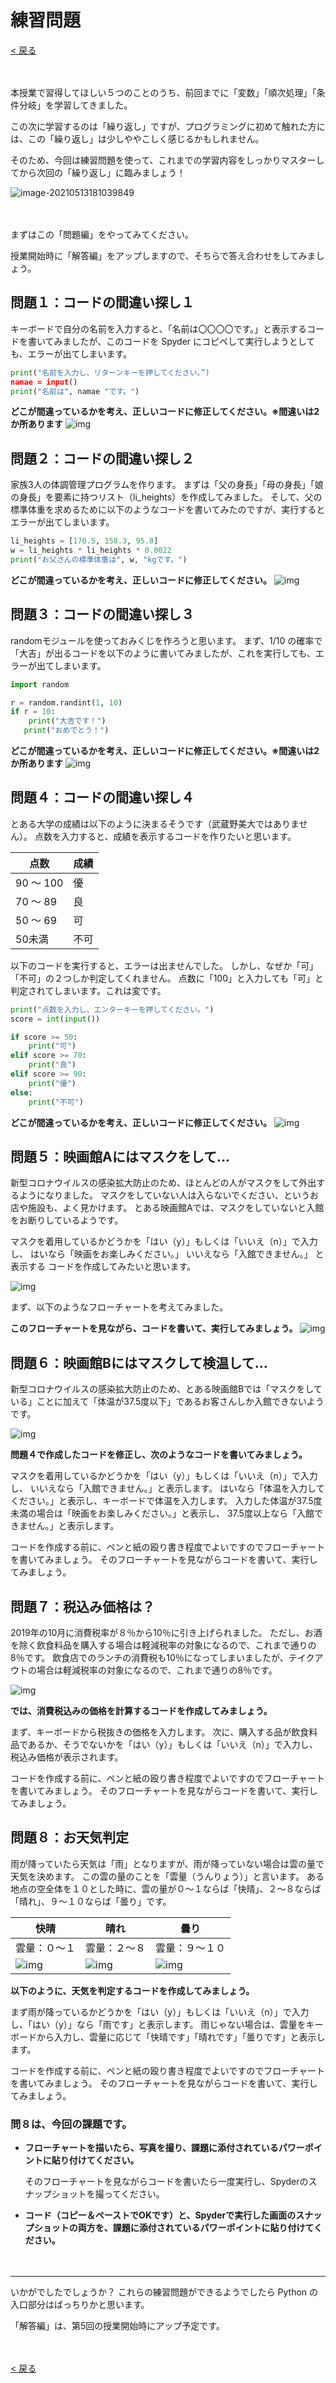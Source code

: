 # 練習問題

[< 戻る](../)

　

本授業で習得してほしい５つのことのうち、前回までに「変数」「順次処理」「条件分岐」を学習してきました。

この次に学習するのは「繰り返し」ですが、プログラミングに初めて触れた方には、この「繰り返し」は少しややこしく感じるかもしれません。

そのため、今回は練習問題を使って、これまでの学習内容をしっかりマスターしてから次回の「繰り返し」に臨みましょう！

![image-20210513181039849](assets/image-20210513181039849.png)

　

まずはこの「問題編」をやってみてください。

授業開始時に「解答編」をアップしますので、そちらで答え合わせをしてみましょう。



## 問題１：コードの間違い探し１

キーボードで自分の名前を入力すると、「名前は〇〇〇〇です。」と表示するコードを書いてみましたが、このコードを Spyder にコピペして実行しようとしても、エラーが出てしまいます。

```python
print("名前を入力し、リターンキーを押してください。”)
namae = input()
print("名前は", namae "です。")
```

**どこが間違っているかを考え、正しいコードに修正してください。※間違いは2か所あります**
![img](assets/image1.png)



## 問題２：コードの間違い探し２

家族3人の体調管理プログラムを作ります。
まずは「父の身長」「母の身長」「娘の身長」を要素に持つリスト（li_heights）を作成してみました。
そして、父の標準体重を求めるために以下のようなコードを書いてみたのですが、実行するとエラーが出てしまいます。

```python
li_heights = [170.5, 158.3, 95.8]
w = li_heights * li_heights * 0.0022
print("お父さんの標準体重は", w, "kgです。")
```

**どこが間違っているかを考え、正しいコードに修正してください。**
![img](assets/image11.png)



## 問題３：コードの間違い探し３

randomモジュールを使っておみくじを作ろうと思います。 
まず、1/10 の確率で「大吉」が出るコードを以下のように書いてみましたが、これを実行しても、エラーが出てしまいます。

```python
import random

r = random.randint(1, 10)
if r = 10:
    print("大吉です！")
   print("おめでとう！")
```

**どこが間違っているかを考え、正しいコードに修正してください。※間違いは2か所あります**
![img](assets/image12.png)



## 問題４：コードの間違い探し４

とある大学の成績は以下のように決まるそうです（武蔵野美大ではありません）。
点数を入力すると、成績を表示するコードを作りたいと思います。

| 点数      | 成績 |
| --------- | ---- |
| 90 ～ 100 | 優   |
| 70 ～ 89  | 良   |
| 50 ～ 69  | 可   |
| 50未満    | 不可 |

以下のコードを実行すると、エラーは出ませんでした。
しかし、なぜか「可」「不可」の２つしか判定してくれません。
点数に「100」と入力しても「可」と判定されてしまいます。これは変です。

```python
print("点数を入力し、エンターキーを押してください。")
score = int(input())

if score >= 50:
    print("可")
elif score >= 70:
    print("良")
elif score >= 90:
    print("優")
else:
    print("不可")   
```

**どこが間違っているかを考え、正しいコードに修正してください。**
![img](assets/image9.png)



## 問題５：映画館Aにはマスクをして…

新型コロナウイルスの感染拡大防止のため、ほとんどの人がマスクをして外出するようになりました。
マスクをしていない人は入らないでください、というお店や施設も、よく見かけます。
とある映画館Aでは、マスクをしていないと入館をお断りしているようです。

マスクを着用しているかどうかを「はい（y）」もしくは「いいえ（n）」で入力し、
はいなら「映画をお楽しみください。」
いいえなら「入館できません。」
と表示する コードを作成してみたいと思います。

![img](assets/image16.png)

まず、以下のようなフローチャートを考えてみました。

**このフローチャートを見ながら、コードを書いて、実行してみましょう。**
![img](assets/image10.png)



## 問題６：映画館Bにはマスクして検温して…

新型コロナウイルスの感染拡大防止のため、とある映画館Bでは「マスクをしている」ことに加えて「体温が37.5度以下」であるお客さんしか入館できないようです。

![img](assets/image2.png)

**問題４で作成したコードを修正し、次のようなコードを書いてみましょう。**

マスクを着用しているかどうかを「はい（y）」もしくは「いいえ（n）」で入力し、
いいえなら「入館できません。」と表示します。
はいなら「体温を入力してください。」と表示し、キーボードで体温を入力します。
入力した体温が37.5度未満の場合は「映画をお楽しみください。」と表示し、
37.5度以上なら「入館できません。」と表示します。

コードを作成する前に、ペンと紙の殴り書き程度でよいですのでフローチャートを書いてみましょう。
そのフローチャートを見ながらコードを書いて、実行してみましょう。



## 問題７：税込み価格は？

2019年の10月に消費税率が８％から10％に引き上げられました。
ただし、お酒を除く飲食料品を購入する場合は軽減税率の対象になるので、これまで通りの8％です。
飲食店でのランチの消費税も10％になってしまいましたが、テイクアウトの場合は軽減税率の対象になるので、これまで通りの8％です。

![img](assets/image5.png)

**では、消費税込みの価格を計算するコードを作成してみましょう。**

まず、キーボードから税抜きの価格を入力します。
次に、購入する品が飲食料品であるか、そうでないかを「はい（y）」もしくは「いいえ（n）」で入力し、税込み価格が表示されます。

コードを作成する前に、ペンと紙の殴り書き程度でよいですのでフローチャートを書いてみましょう。
そのフローチャートを見ながらコードを書いて、実行してみましょう。



## 問題８：お天気判定

雨が降っていたら天気は「雨」となりますが、雨が降っていない場合は雲の量で天気を決めます。
この雲の量のことを「雲量（うんりょう）」と言います。
ある地点の空全体を１０とした時に、雲の量が０～１ならば「快晴」、２～８ならば「晴れ」、９～１０ならば「曇り」です。

| 快晴                       | 晴れ                      | 曇り                      |
| -------------------------- | ------------------------- | ------------------------- |
| 雲量：０～１               | 雲量：２～８              | 雲量：９～１０            |
| ![img](assets/image14.png) | ![img](assets/image7.png) | ![img](assets/image3.png) |

**以下のように、天気を判定するコードを作成してみましょう。**

まず雨が降っているかどうかを「はい（y）」もしくは「いいえ（n）」で入力し、「はい（y）」なら「雨です」と表示します。
雨じゃない場合は、雲量をキーボードから入力し、雲量に応じて「快晴です」「晴れです」「曇りです」と表示します。

コードを作成する前に、ペンと紙の殴り書き程度でよいですのでフローチャートを書いてみましょう。
そのフローチャートを見ながらコードを書いて、実行してみましょう。

### 問８は、今回の課題です。

- **フローチャートを描いたら、写真を撮り、課題に添付されているパワーポイントに貼り付けてください。**

  そのフローチャートを見ながらコードを書いたら一度実行し、Spyderのスナップショットを撮ってください。

- **コード（コピー＆ペーストでOKです）と、Spyderで実行した画面のスナップショットの両方を、課題に添付されているパワーポイントに貼り付けてください。**

　

---

いかがでしたでしょうか？
これらの練習問題ができるようでしたら Python の入口部分はばっちりかと思います。

「解答編」は、第5回の授業開始時にアップ予定です。

　

[< 戻る](../)